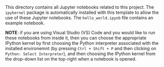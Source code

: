 This directory contains all Jupyter notebooks related to this project. The `ipykernel` package is automatically installed with this template to allow the use of these Jupyter notebooks. The `hello_world.ipynb` file contains an example notebook.

**NOTE**: if you are using Visual Studio (VS) Code and you would like to run these notebooks from inside it, then you can choose the appropriate IPython kernel by first choosing the Python interpreter associated with the installed environemnt (by pressing `Ctrl + Shift + P` and then clicking on `Python: Select Interpreter`), and then choosing the IPython kernel from the drop-down list on the top-right when a notebook is opened. 